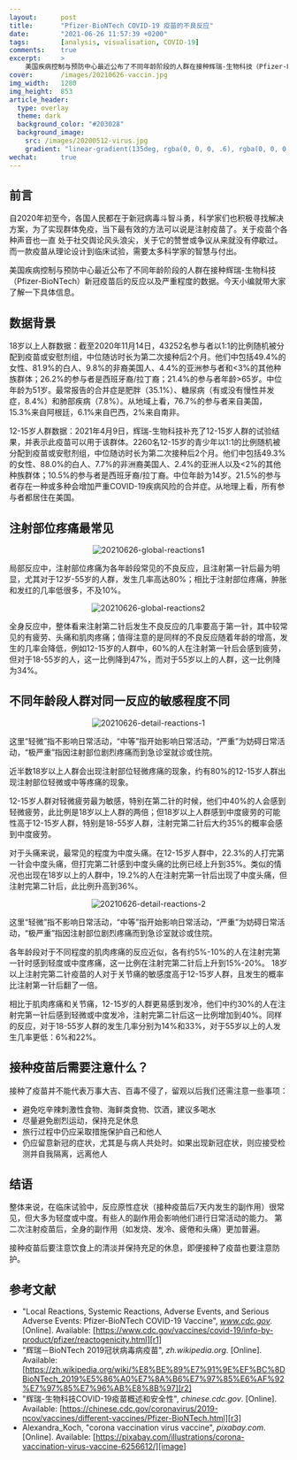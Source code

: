 ```yaml
---
layout:      post
title:       "Pfizer-BioNTech COVID-19 疫苗的不良反应"
date:        "2021-06-26 11:57:39 +0200"
tags:        [analysis, visualisation, COVID-19]
comments:    true
excerpt:     >
    美国疾病控制与预防中心最近公布了不同年龄阶段的人群在接种辉瑞-生物科技（Pfizer-BioNTech）新冠疫苗后的反应以及严重程度的数据。今天小编就带大家了解一下具体信息。
cover:       /images/20210626-vaccin.jpg
img_width:   1280
img_height:  853
article_header:
  type: overlay
  theme: dark
  background_color: "#203028"
  background_image:
    src: /images/20200512-virus.jpg
    gradient: "linear-gradient(135deg, rgba(0, 0, 0, .6), rgba(0, 0, 0, .4))"
wechat:      true
---
```

## 前言
自2020年初至今，各国人民都在于新冠病毒斗智斗勇，科学家们也积极寻找解决方案，为了实现群体免疫，当下最有效的方法可以说是注射疫苗了。关于疫苗个各种声音也一直
处于社交舆论风头浪尖，关于它的赞誉或争议从来就没有停歇过。而一款疫苗从理论设计到临床试验，需要太多科学家的智慧与付出。

美国疾病控制与预防中心最近公布了不同年龄阶段的人群在接种辉瑞-生物科技（Pfizer-BioNTech）新冠疫苗后的反应以及严重程度的数据。今天小编就带大家了解一下具体信息。

## 数据背景
18岁以上人群数据：截至2020年11月14日，43252名参与者以1:1的比例随机被分配到疫苗或安慰剂组，中位随访时长为第二次接种后2个月。他们中包括49.4%的女性、81.9%的白人、9.8%的非裔美国人、4.4%的亚洲参与者和<3%的其他种族群体；26.2%的参与者是西班牙裔/拉丁裔；21.4%的参与者年龄>65岁。中位年龄为51岁。最常报告的合并症是肥胖（35.1%）、糖尿病（有或没有慢性并发症，8.4%）和肺部疾病（7.8%）。从地域上看，76.7%的参与者来自美国，15.3%来自阿根廷，6.1%来自巴西，2%来自南非。 

12-15岁人群数据：2021年4月9日，辉瑞-生物科技补充了12-15岁人群的试验结果，并表示此疫苗可以用于该群体。2260名12-15岁的青少年以1:1的比例随机被分配到疫苗或安慰剂组，中位随访时长为第二次接种后2个月。他们中包括49.3%的女性、88.0%的白人、7.7%的非洲裔美国人、2.4%的亚洲人以及<2%的其他种族群体；10.5%的参与者是西班牙裔/拉丁裔。中位年龄为14岁。21.5%的参与者存在一种或多种会增加严重COVID-19疾病风险的合并症。从地理上看，所有参与者都居住在美国。

## 注射部位疼痛最常见

<p align="center">
  <img alt="20210626-global-reactions1"
  src="{{ site.baseurl }}/images/20210626-global-reactions1.png"/>
</p>

局部反应中，注射部位疼痛为各年龄段常见的不良反应，且注射第一针后最为明显，尤其对于12岁-55岁的人群，发生几率高达80%；相比于注射部位疼痛，肿胀和发红的几率低很多，不及10%。

<p align="center">
  <img alt="20210626-global-reactions2"
  src="{{ site.baseurl }}/images/20210626-global-reactions2.png"/>
</p>

全身反应中，整体看来注射第二针后发生不良反应的几率要高于第一针，其中较常见的有疲劳、头痛和肌肉疼痛；值得注意的是同样的不良反应随着年龄的增高，发生的几率会降低，例如12-15岁的人群中，60%的人在注射第一针后会感到疲劳，但对于18-55岁的人，这一比例降到47%，而对于55岁以上的人群，这一比例降为34%。

## 不同年龄段人群对同一反应的敏感程度不同

<p align="center">
  <img alt="20210626-detail-reactions-1"
  src="{{ site.baseurl }}/images/20210626-detail-reactions-1.png"/>
</p>

这里“轻微”指不影响日常活动，“中等”指开始影响日常活动，“严重”为妨碍日常活动，“极严重”指因注射部位剧烈疼痛而到急诊室就诊或住院。

近半数18岁以上人群会出现注射部位轻微疼痛的现象，约有80%的12-15岁人群出现注射部位轻微或中等疼痛的现象。

12-15岁人群对轻微疲劳最为敏感，特别在第二针的时候，他们中40%的人会感到轻微疲劳，此比例是18岁以上人群的两倍；但18岁以上人群感到中度疲劳的可能性高于12-15岁人群，特别是18-55岁人群，注射完第二针后大约35%的概率会感到中度疲劳。

对于头痛来说，最常见的程度为中度头痛。在12-15岁人群中，22.3%的人打完第一针会中度头痛，但打完第二针感到中度头痛的比例已经上升到35%。类似的情况也出现在18岁以上的人群中，19.2%的人在注射完第一针后出现了中度头痛，但注射完第二针后，此比例升高到36%。

<p align="center">
  <img alt="20210626-detail-reactions-2"
  src="{{ site.baseurl }}/images/20210626-detail-reactions-2.png"/>
</p>

这里“轻微”指不影响日常活动，“中等”指开始影响日常活动，“严重”为妨碍日常活动，“极严重”指因注射部位剧烈疼痛而到急诊室就诊或住院。

各年龄段对于不同程度的肌肉疼痛的反应近似，各有约5%-10%的人在注射完第一针时感到轻度或中度疼痛，这一比例在注射完第二针后上升到15%-20%。
18岁以上注射完第二针疫苗的人对于关节痛的敏感度高于12-15岁人群，且发生的概率比注射第一针后翻了一倍。

相比于肌肉疼痛和关节痛，12-15岁的人群更易感到发冷，他们中约30%的人在注射完第一针后感到轻微或中度发冷，注射完第二针后这一比例增加到40%。同样的反应，对于18-55岁人群的发生几率分别为14%和33%，对于55岁以上的人发生几率更低：6%和22%。

## 接种疫苗后需要注意什么？
接种了疫苗并不能代表万事大吉、百毒不侵了，留观以后我们还需注意一些事项：
- 避免吃辛辣刺激性食物、海鲜类食物、饮酒，建议多喝水
- 尽量避免剧烈运动，保持充足休息
- 旅行过程中仍应采取措施保护自己和他人
- 仍应留意新冠的症状，尤其是与病人共处时。如果出现新冠症状，则应接受检测并自我隔离，远离他人

## 结语
整体来说，在临床试验中，反应原性症状（接种疫苗后7天内发生的副作用）很常见，但大多为轻度或中度。有些人的副作用会影响他们进行日常活动的能力。
第二次注射疫苗后，全身的副作用（如发烧、发冷、疲倦和头痛）更加普遍。

接种疫苗后要注意饮食上的清淡并保持充足的休息，即便接种了疫苗也要注意防护。


## 参考文献
- "Local Reactions, Systemic Reactions, Adverse Events, and Serious Adverse Events: Pfizer-BioNTech COVID-19 Vaccine", _www.cdc.gov_. [Online]. Available: [https://www.cdc.gov/vaccines/covid-19/info-by-product/pfizer/reactogenicity.html][r1]
- "辉瑞－BioNTech 2019冠状病毒病疫苗", _zh.wikipedia.org_. [Online]. Available: [https://zh.wikipedia.org/wiki/%E8%BE%89%E7%91%9E%EF%BC%8DBioNTech_2019%E5%86%A0%E7%8A%B6%E7%97%85%E6%AF%92%E7%97%85%E7%96%AB%E8%8B%97][r2]
- "辉瑞-生物科技COVID-19疫苗概述和安全性", _chinese.cdc.gov_. [Online]. Available: [https://chinese.cdc.gov/coronavirus/2019-ncov/vaccines/different-vaccines/Pfizer-BioNTech.html][r3]
- Alexandra_Koch, "corona vaccination virus vaccine", _pixabay.com_. [Online]. Available: [https://pixabay.com/illustrations/corona-vaccination-virus-vaccine-6256612/][image]

[r1]: https://www.cdc.gov/vaccines/covid-19/info-by-product/pfizer/reactogenicity.html
[r2]: https://zh.wikipedia.org/wiki/%E8%BE%89%E7%91%9E%EF%BC%8DBioNTech_2019%E5%86%A0%E7%8A%B6%E7%97%85%E6%AF%92%E7%97%85%E7%96%AB%E8%8B%97
[r3]: https://chinese.cdc.gov/coronavirus/2019-ncov/vaccines/different-vaccines/Pfizer-BioNTech.html
[image]: https://pixabay.com/illustrations/corona-vaccination-virus-vaccine-6256612/
